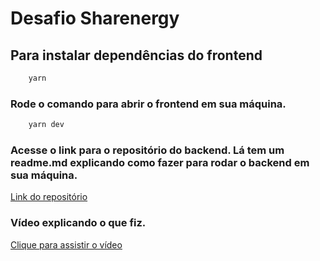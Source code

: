 # Desafio Sharenergy

## Para instalar dependências do frontend

```bash
    yarn 
```
### Rode o comando para abrir o frontend em sua máquina.

```bash
    yarn dev
```

### Acesse o link para o repositório do backend. Lá tem um readme.md explicando como fazer para rodar o backend em sua máquina.

<a href="https://github.com/levynascimento/desafio-sharenergy-backend" >
    Link do repositório
</a>

### Vídeo explicando o que fiz.

<a href="https://youtu.be/Y-oP7ckqljQ">
    Clique para assistir o vídeo
</a>
